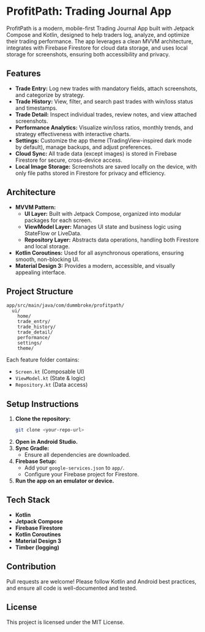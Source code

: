 # ProfitPath: Trading Journal App

ProfitPath is a modern, mobile-first Trading Journal App built with Jetpack Compose and Kotlin, designed to help traders log, analyze, and optimize their trading performance. The app leverages a clean MVVM architecture, integrates with Firebase Firestore for cloud data storage, and uses local storage for screenshots, ensuring both accessibility and privacy.

## Features

- **Trade Entry:** Log new trades with mandatory fields, attach screenshots, and categorize by strategy.
- **Trade History:** View, filter, and search past trades with win/loss status and timestamps.
- **Trade Detail:** Inspect individual trades, review notes, and view attached screenshots.
- **Performance Analytics:** Visualize win/loss ratios, monthly trends, and strategy effectiveness with interactive charts.
- **Settings:** Customize the app theme (TradingView-inspired dark mode by default), manage backups, and adjust preferences.
- **Cloud Sync:** All trade data (except images) is stored in Firebase Firestore for secure, cross-device access.
- **Local Image Storage:** Screenshots are saved locally on the device, with only file paths stored in Firestore for privacy and efficiency.

## Architecture

- **MVVM Pattern:**
  - **UI Layer:** Built with Jetpack Compose, organized into modular packages for each screen.
  - **ViewModel Layer:** Manages UI state and business logic using StateFlow or LiveData.
  - **Repository Layer:** Abstracts data operations, handling both Firestore and local storage.
- **Kotlin Coroutines:** Used for all asynchronous operations, ensuring smooth, non-blocking UI.
- **Material Design 3:** Provides a modern, accessible, and visually appealing interface.

## Project Structure

```
app/src/main/java/com/dummbroke/profitpath/
  ui/
    home/
    trade_entry/
    trade_history/
    trade_detail/
    performance/
    settings/
    theme/
```

Each feature folder contains:
- `Screen.kt` (Composable UI)
- `ViewModel.kt` (State & logic)
- `Repository.kt` (Data access)

## Setup Instructions

1. **Clone the repository:**
   ```sh
   git clone <your-repo-url>
   ```
2. **Open in Android Studio.**
3. **Sync Gradle:**
   - Ensure all dependencies are downloaded.
4. **Firebase Setup:**
   - Add your `google-services.json` to `app/`.
   - Configure your Firebase project for Firestore.
5. **Run the app on an emulator or device.**

## Tech Stack
- **Kotlin**
- **Jetpack Compose**
- **Firebase Firestore**
- **Kotlin Coroutines**
- **Material Design 3**
- **Timber (logging)**

## Contribution
Pull requests are welcome! Please follow Kotlin and Android best practices, and ensure all code is well-documented and tested.

## License
This project is licensed under the MIT License. 